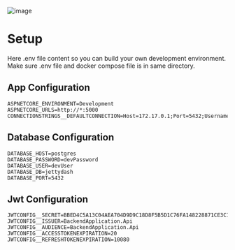 ![image](https://github.com/rsemihkoca/JettyDash/assets/82779464/bd9bd947-4758-4584-9cb7-7e296536b223)



# Setup

Here .env file content so you can build your own development environment. Make sure .env file and docker compose file is in same directory.

## App Configuration

```plaintext
ASPNETCORE_ENVIRONMENT=Development
ASPNETCORE_URLS=http://*:5000
CONNECTIONSTRINGS__DEFAULTCONNECTION=Host=172.17.0.1;Port=5432;Username=devUser;Password=devPassword;Database=jettydash;
```

## Database Configuration

```plaintext
DATABASE_HOST=postgres
DATABASE_PASSWORD=devPassword
DATABASE_USER=devUser
DATABASE_DB=jettydash
DATABASE_PORT=5432
```

## Jwt Configuration

```plaintext
JWTCONFIG__SECRET=BBED4C5A13C04AEA704D9D9C18D8F5B5D1C76FA148228871CE3C1B3FD208F7AA
JWTCONFIG__ISSUER=BackendApplication.Api
JWTCONFIG__AUDIENCE=BackendApplication.Api
JWTCONFIG__ACCESSTOKENEXPIRATION=20
JWTCONFIG__REFRESHTOKENEXPIRATION=10080
```

